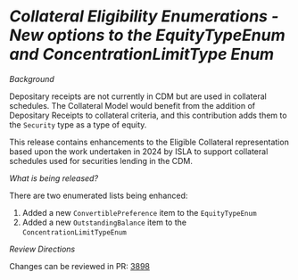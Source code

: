 # _Collateral Eligibility Enumerations - New options to the EquityTypeEnum and ConcentrationLimitType Enum_

_Background_

Depositary receipts are not currently in CDM but are used in collateral schedules. The Collateral Model would benefit from the addition of Depositary Receipts to collateral criteria, and this contribution adds them to the `Security` type as a type of equity.

This release contains enhancements to the Eligible Collateral representation based upon the work undertaken in 2024 by ISLA to support collateral schedules used for securities lending in the CDM.

_What is being released?_

There are two enumerated lists being enhanced:

1. Added a new `ConvertiblePreference` item to the `EquityTypeEnum`
2. Added a new `OutstandingBalance` item to the `ConcentrationLimitTypeEnum`

_Review Directions_

Changes can be reviewed in PR: [3898](https://github.com/finos/common-domain-model/pull/3898)
